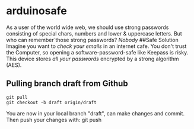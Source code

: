 # arduinosafe
As a user of the world wide web, we should use strong passwords consisting of
special chars, numbers and lower & uppercase letters. But who can remember´those
strong passwords? *Nobody*
##Safe Solution
Imagine you want to *check your emails* in an internet cafe. You don't trust the
Computer, so opening a software-password-safe like Keepass is risky. This device
stores *all your passwords* encrypted by a strong algorithm (AES).


## Pulling branch draft from Github
	git pull
	git checkout -b draft origin/draft
You are now in your local branch "draft", can make changes and commit.
Then push your changes with:
	git push
